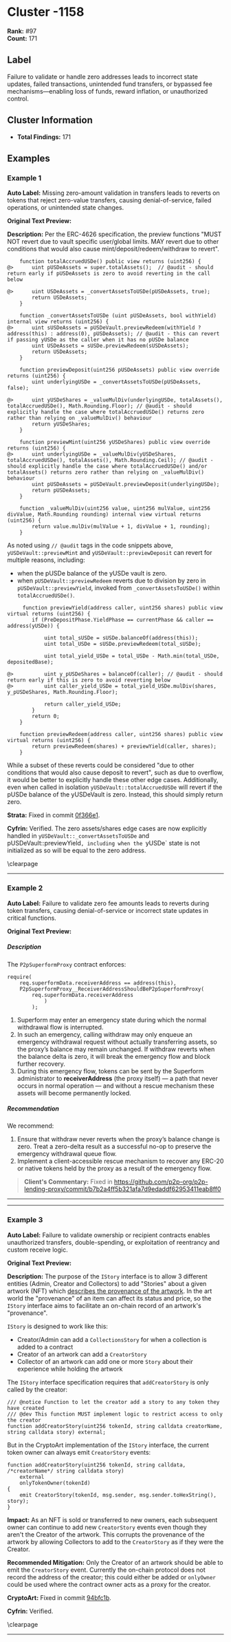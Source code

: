 # Cluster -1158

**Rank:** #97  
**Count:** 171  

## Label
Failure to validate or handle zero addresses leads to incorrect state updates, failed transactions, unintended fund transfers, or bypassed fee mechanisms—enabling loss of funds, reward inflation, or unauthorized control.

## Cluster Information
- **Total Findings:** 171

## Examples

### Example 1

**Auto Label:** Missing zero-amount validation in transfers leads to reverts on tokens that reject zero-value transfers, causing denial-of-service, failed operations, or unintended state changes.  

**Original Text Preview:**

**Description:** Per the ERC-4626 specification, the preview functions "MUST NOT revert due to vault specific user/global limits. MAY revert due to other conditions that would also cause mint/deposit/redeem/withdraw to revert".

```solidity
    function totalAccruedUSDe() public view returns (uint256) {
@>      uint pUSDeAssets = super.totalAssets();  // @audit - should return early if pUSDeAssets is zero to avoid reverting in the call below

@>      uint USDeAssets = _convertAssetsToUSDe(pUSDeAssets, true);
        return USDeAssets;
    }

    function _convertAssetsToUSDe (uint pUSDeAssets, bool withYield) internal view returns (uint256) {
@>      uint sUSDeAssets = pUSDeVault.previewRedeem(withYield ? address(this) : address(0), pUSDeAssets); // @audit - this can revert if passing yUSDe as the caller when it has no pUSDe balance
        uint USDeAssets = sUSDe.previewRedeem(sUSDeAssets);
        return USDeAssets;
    }

    function previewDeposit(uint256 pUSDeAssets) public view override returns (uint256) {
        uint underlyingUSDe = _convertAssetsToUSDe(pUSDeAssets, false);

@>      uint yUSDeShares = _valueMulDiv(underlyingUSDe, totalAssets(), totalAccruedUSDe(), Math.Rounding.Floor); // @audit - should explicitly handle the case where totalAccruedUSDe() returns zero rather than relying on _valueMulDiv() behaviour
        return yUSDeShares;
    }

    function previewMint(uint256 yUSDeShares) public view override returns (uint256) {
@>      uint underlyingUSDe = _valueMulDiv(yUSDeShares, totalAccruedUSDe(), totalAssets(), Math.Rounding.Ceil); // @audit - should explicitly handle the case where totalAccruedUSDe() and/or totalAssets() returns zero rather than relying on _valueMulDiv() behaviour
        uint pUSDeAssets = pUSDeVault.previewDeposit(underlyingUSDe);
        return pUSDeAssets;
    }

    function _valueMulDiv(uint256 value, uint256 mulValue, uint256 divValue, Math.Rounding rounding) internal view virtual returns (uint256) {
        return value.mulDiv(mulValue + 1, divValue + 1, rounding);
    }
```

As noted using `// @audit` tags in the code snippets above, `yUSDeVault::previewMint` and `yUSDeVault::previewDeposit` can revert for multiple reasons, including:
* when the pUSDe balance of the yUSDe vault is zero.
* when `pUSDeVault::previewRedeem` reverts due to division by zero in `pUSDeVault::previewYield`, invoked from `_convertAssetsToUSDe()` within `totalAccruedUSDe()`.

```solidity
     function previewYield(address caller, uint256 shares) public view virtual returns (uint256) {
        if (PreDepositPhase.YieldPhase == currentPhase && caller == address(yUSDe)) {

            uint total_sUSDe = sUSDe.balanceOf(address(this));
            uint total_USDe = sUSDe.previewRedeem(total_sUSDe);

            uint total_yield_USDe = total_USDe - Math.min(total_USDe, depositedBase);

@>          uint y_pUSDeShares = balanceOf(caller); // @audit - should return early if this is zero to avoid reverting below
@>          uint caller_yield_USDe = total_yield_USDe.mulDiv(shares, y_pUSDeShares, Math.Rounding.Floor);

            return caller_yield_USDe;
        }
        return 0;
    }

    function previewRedeem(address caller, uint256 shares) public view virtual returns (uint256) {
        return previewRedeem(shares) + previewYield(caller, shares);
    }
```

While a subset of these reverts could be considered "due to other conditions that would also cause deposit to revert", such as due to overflow, it would be better to explicitly handle these other edge cases. Additionally, even when called in isolation `yUSDeVault::totalAccruedUSDe` will revert if the pUSDe balance of the yUSDeVault is zero. Instead, this should simply return zero.

**Strata:** Fixed in commit [0f366e1](https://github.com/Strata-Money/contracts/commit/0f366e192941c875b651ee4db89b9fd3242a5ac0).

**Cyfrin:** Verified. The zero assets/shares edge cases are now explicitly handled in `yUSDeVault::_convertAssetsToUSDe` and pUSDeVault::previewYield`, including when the `yUSDe` state is not initialized as so will be equal to the zero address.

\clearpage

---
### Example 2

**Auto Label:** Failure to validate zero fee amounts leads to reverts during token transfers, causing denial-of-service or incorrect state updates in critical functions.  

**Original Text Preview:**

##### Description
The `P2pSuperformProxy` contract enforces:
```solidity
require(
    req.superformData.receiverAddress == address(this),
    P2pSuperformProxy__ReceiverAddressShouldBeP2pSuperformProxy(
        req.superformData.receiverAddress
            )
        );
```

  1.  Superform may enter an emergency state during which the normal withdrawal flow is interrupted.
  2.  In such an emergency, calling withdraw may only enqueue an emergency withdrawal request without actually transferring assets, so the proxy’s balance may remain unchanged. If withdraw reverts when the balance delta is zero, it will break the emergency flow and block further recovery.
  3.  During this emergency flow, tokens can be sent by the Superform administrator to **receiverAddress** (the proxy itself) — a path that never occurs in normal operation — and without a rescue mechanism these assets will become permanently locked.

##### Recommendation
We recommend:
  1.  Ensure that withdraw never reverts when the proxy’s balance change is zero. Treat a zero-delta result as a successful no-op to preserve the emergency withdrawal queue flow.
  2.  Implement a client-accessible rescue mechanism to recover any ERC-20 or native tokens held by the proxy as a result of the emergency flow.

> **Client's Commentary:**
> Fixed in https://github.com/p2p-org/p2p-lending-proxy/commit/b7b2a4ff5b321afa7d9edaddf62953411eab8ff0

---

---
### Example 3

**Auto Label:** Failure to validate ownership or recipient contracts enables unauthorized transfers, double-spending, or exploitation of reentrancy and custom receive logic.  

**Original Text Preview:**

**Description:** The purpose of the `IStory` interface is to allow 3 different entities (Admin, Creator and Collectors) to add "Stories" about a given artwork (NFT) which [describes the provenance of the artwork](https://docs.transientlabs.xyz/tl-creator-contracts/common-features/story-inscriptions). In the art world the "provenance" of an item can affect its status and price, so the `IStory` interface aims to facilitate an on-chain record of an artwork's "provenance".

`IStory` is designed to work like this:
* Creator/Admin can add a `CollectionsStory` for when a collection is added to a contract
* Creator of an artwork can add a `CreatorStory`
* Collector of an artwork can add one or more `Story` about their experience while holding the artwork

The `IStory` interface specification requires that `addCreatorStory` is only called by the creator:
```solidity
/// @notice Function to let the creator add a story to any token they have created
/// @dev This function MUST implement logic to restrict access to only the creator
function addCreatorStory(uint256 tokenId, string calldata creatorName, string calldata story) external;
```

But in the CryptoArt implementation of the `IStory` interface, the current token owner can always emit `CreatorStory` events:
```solidity
function addCreatorStory(uint256 tokenId, string calldata, /*creatorName*/ string calldata story)
    external
    onlyTokenOwner(tokenId)
{
    emit CreatorStory(tokenId, msg.sender, msg.sender.toHexString(), story);
}
```

**Impact:** As an NFT is sold or transferred to new owners, each subsequent owner can continue to add new `CreatorStory` events even though they aren't the Creator of the artwork. This corrupts the provenance of the artwork by allowing Collectors to add to the `CreatorStory` as if they were the Creator.

**Recommended Mitigation:** Only the Creator of an artwork should be able to emit the `CreatorStory` event. Currently the on-chain protocol does not record the address of the creator; this could either be added or `onlyOwner` could be used where the contract owner acts as a proxy for the creator.

**CryptoArt:**
Fixed in commit [94bfc1b](https://github.com/cryptoartcom/cryptoart-smart-contracts/commit/94bfc1b1454e783ef1fb9627cfaf0328ebe17b47#diff-1c61f2d0e364fa26a4245d1033cdf73f09117fbee360a672a3cb98bc0eef02adL439-R439).

**Cyfrin:** Verified.

\clearpage

---
